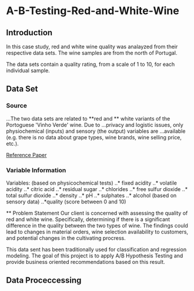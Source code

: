 # A-B-Testing-Red-and-White-Wine
## Introduction 
In this case study, red and white wine quality was analayzed from their respective data sets. The wine samples are from the north of Portugal.

The data sets contain a quality rating, from a scale of 1 to 10, for each individual sample. 

## Data Set 

### Source 
...The two data sets are related to **red and ** white variants of the Portoguese 'Vinho Verde' wine. Due to ...privacy and logistic issues, only physiochemical (inputs) and sensory (the output) variables are ...available (e.g. there is no data about grape types, wine brands, wine selling price, etc.).

[Reference Paper](https://archive.ics.uci.edu/dataset/186/wine+quality)

### Variable Information

Variables:
(based on physicochemical tests)
..* fixed acidity
..* volatile acidity
..* citric acid
..* residual sugar 
..* chlorides
..* free sulfur dioxide
..* total sulfur dioxide
..* density
..* pH
..* sulphates
..* alcohol
(based on sensory data)
..*quality (score between 0 and 10)

** Problem Statement
Our client is concerned with  assessing the quality of red and white wine. Specifically, determining if there is a significant difference in the quality between the two types of wine. The findings could lead to changes in material orders, wine selection availability to customers, and potential changes in the cultivating procress. 

This data sent has been traditionally used for classification and regression modeling. The goal of this project is to apply A/B Hypothesis Testing and provide business oriented recommendations based on this result. 

## Data Proceccessing
